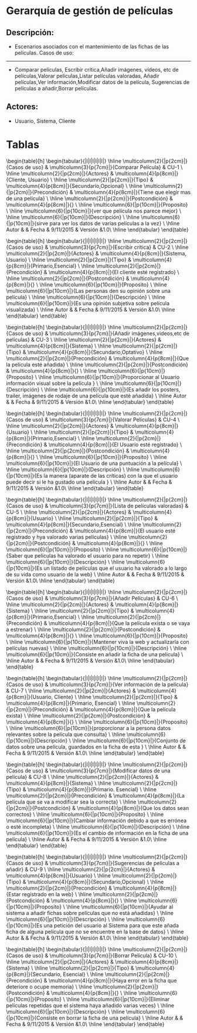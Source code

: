 Gerarquía de gestión de películas
================================

Descripción:
-----------
* Escenarios asociados con el mantenimiento de las fichas de las películas.
Casos de uso:
-----------
* Comparar películas, Escribir crítica,Añadir imágenes, vídeos, etc de películas,Valorar películas,Listar películas valoradas, Añadir películas,Ver información,Modificar datos de la película, Sugerencias de películas a añadir,Borrar películas.

Actores:
-----------
* Usuario, Sistema, Cliente

Tablas
======

\begin{table}[h]
\begin{tabular}{|l|l|l|l|l|l|}
\hline
\multicolumn{2}{|p{2cm}|}{Casos de uso}  & \multicolumn{3}{p{7cm}|}{Comparar Película} & CU-1 \\
\hline
\multicolumn{2}{|p{2cm}|}{Actores}       & \multicolumn{4}{p{8cm}|}{Cliente, Usuario}        \\
\hline
\multicolumn{2}{|p{2cm}|}{Tipo}          & \multicolumn{4}{p{8cm}|}{Secundario,Opcional}        \\
\hline
\multicolumn{2}{|p{2cm}|}{Precondición}  & \multicolumn{4}{p{8cm}|}{Tiene que elegir mas de una película}        \\
\hline
\multicolumn{2}{|p{2cm}|}{Postcondición} & \multicolumn{4}{p{8cm}|}{}        \\
\hline
\multicolumn{6}{|p{10cm}|}{Proposito}                                   \\
\hline
\multicolumn{6}{|p{10cm}|}{ver que película nos parece mejor}                                            \\
\hline
\multicolumn{6}{|p{10cm}|}{Descripción}                                 \\
\hline
\multicolumn{6}{|p{10cm}|}{sirve para ver los datos de varias películas a la vez}                                            \\
\hline
Autor              &              & Fecha   & 9/11/2015     &   Versión  &1.0\\
\hline
\end{tabular}
\end{table}

\begin{table}[h]
\begin{tabular}{|l|l|l|l|l|l|}
\hline
\multicolumn{2}{|p{2cm}|}{Casos de uso}  & \multicolumn{3}{p{7cm}|}{Escribir crítica} & CU-2 \\
\hline
\multicolumn{2}{|p{2cm}|}{Actores}       & \multicolumn{4}{p{8cm}|}{Sistema, Usuario}        \\
\hline
\multicolumn{2}{|p{2cm}|}{Tipo}          & \multicolumn{4}{p{8cm}|}{Primario,Esencial}        \\
\hline
\multicolumn{2}{|p{2cm}|}{Precondición}  & \multicolumn{4}{p{8cm}|}{El cliente esté registrado}        \\
\hline
\multicolumn{2}{|p{2cm}|}{Postcondición} & \multicolumn{4}{p{8cm}|}{}        \\
\hline
\multicolumn{6}{|p{10cm}|}{Proposito}                                   \\
\hline
\multicolumn{6}{|p{10cm}|}{Las personas den su opinión sobre una película}                                            \\
\hline
\multicolumn{6}{|p{10cm}|}{Descripción}                                 \\
\hline
\multicolumn{6}{|p{10cm}|}{Es una opinión subjetiva sobre película visualizada}                                            \\
\hline
Autor              &              & Fecha    & 9/11/2015    &   Versión  &1.0\\
\hline
\end{tabular}
\end{table}


\begin{table}[h]
\begin{tabular}{|l|l|l|l|l|l|}
\hline
\multicolumn{2}{|p{2cm}|}{Casos de uso}  & \multicolumn{3}{p{7cm}|}{Añadir imágenes,videos,etc de películas} & CU-3 \\
\hline
\multicolumn{2}{|p{2cm}|}{Actores}       & \multicolumn{4}{p{8cm}|}{Sistema}        \\
\hline
\multicolumn{2}{|p{2cm}|}{Tipo}          & \multicolumn{4}{p{8cm}|}{Secundario,Optativo}        \\
\hline
\multicolumn{2}{|p{2cm}|}{Precondición}  & \multicolumn{4}{p{8cm}|}{Que la película esté añadida}        \\
\hline
\multicolumn{2}{|p{2cm}|}{Postcondición} & \multicolumn{4}{p{8cm}|}{}        \\
\hline
\multicolumn{6}{|p{10cm}|}{Proposito}                                   \\
\hline
\multicolumn{6}{|p{10cm}|}{Proporcionar al Usuario información visual sobre la película }                                            \\
\hline
\multicolumn{6}{|p{10cm}|}{Descripción}                                 \\
\hline
\multicolumn{6}{|p{10cm}|}{Es añadir los posters, trailer, imágenes de rodaje de una película que esté añadida}                                            \\
\hline
Autor              &              & Fecha   & 9/11/2015     &   Versión  &1.0\\
\hline
\end{tabular}
\end{table}

\begin{table}[h]
\begin{tabular}{|l|l|l|l|l|l|}
\hline
\multicolumn{2}{|p{2cm}|}{Casos de uso}  & \multicolumn{3}{p{7cm}|}{Valorar Películas} & CU-4 \\
\hline
\multicolumn{2}{|p{2cm}|}{Actores}       & \multicolumn{4}{p{8cm}|}{Usuario}        \\
\hline
\multicolumn{2}{|p{2cm}|}{Tipo}          & \multicolumn{4}{p{8cm}|}{Primario,Esencial}        \\
\hline
\multicolumn{2}{|p{2cm}|}{Precondición}  & \multicolumn{4}{p{8cm}|}{El Usuario esté registrado}        \\
\hline
\multicolumn{2}{|p{2cm}|}{Postcondición} & \multicolumn{4}{p{8cm}|}{}        \\
\hline
\multicolumn{6}{|p{10cm}|}{Proposito}                                   \\
\hline
\multicolumn{6}{|p{10cm}|}{El Usuario de una puntuación a la película}                                            \\
\hline
\multicolumn{6}{|p{10cm}|}{Descripción}                                 \\
\hline
\multicolumn{6}{|p{10cm}|}{Es la manera (aparate de las críticas) con la que el usuario puede decir si le ha gustado una película }                                            \\
\hline
Autor              &              & Fecha    & 9/11/2015    &   Versión  &1.0\\
\hline
\end{tabular}
\end{table}

\begin{table}[h]
\begin{tabular}{|l|l|l|l|l|l|}
\hline
\multicolumn{2}{|p{2cm}|}{Casos de uso}  & \multicolumn{3}{p{7cm}|}{Lista de películas valoradas} & CU-5 \\
\hline
\multicolumn{2}{|p{2cm}|}{Actores}       & \multicolumn{4}{p{8cm}|}{Usuario}        \\
\hline
\multicolumn{2}{|p{2cm}|}{Tipo}          & \multicolumn{4}{p{8cm}|}{Secundario,Esencial}        \\
\hline
\multicolumn{2}{|p{2cm}|}{Precondición}  & \multicolumn{4}{p{8cm}|}{El usuario esté registrado y hya valorado varias películas}        \\
\hline
\multicolumn{2}{|p{2cm}|}{Postcondición} & \multicolumn{4}{p{8cm}|}{}        \\
\hline
\multicolumn{6}{|p{10cm}|}{Proposito}                                   \\
\hline
\multicolumn{6}{|p{10cm}|}{Saber que películas ha valorado el usuario para no repetir}                                            \\
\hline
\multicolumn{6}{|p{10cm}|}{Descripción}                                 \\
\hline
\multicolumn{6}{|p{10cm}|}{Es un listado de películas que el usuario ha valorado a lo largo de su vida como usuario de la web}                                            \\
\hline
Autor              &              & Fecha    & 9/11/2015     &   Versión  &1.0\\
\hline
\end{tabular}
\end{table}

\begin{table}[h]
\begin{tabular}{|l|l|l|l|l|l|}
\hline
\multicolumn{2}{|p{2cm}|}{Casos de uso}  & \multicolumn{3}{p{7cm}|}{Añadir Películas} & CU-6 \\
\hline
\multicolumn{2}{|p{2cm}|}{Actores}       & \multicolumn{4}{p{8cm}|}{Sistema}        \\
\hline
\multicolumn{2}{|p{2cm}|}{Tipo}          & \multicolumn{4}{p{8cm}|}{Primario,Esencial}        \\
\hline
\multicolumn{2}{|p{2cm}|}{Precondición}  & \multicolumn{4}{p{8cm}|}{Que la película exista o se vaya a estrenar}        \\
\hline
\multicolumn{2}{|p{2cm}|}{Postcondición} & \multicolumn{4}{p{8cm}|}{}        \\
\hline
\multicolumn{6}{|p{10cm}|}{Proposito}                                   \\
\hline
\multicolumn{6}{|p{10cm}|}{Mantener viva la web y actualizarla con películas nuevas}                                            \\
\hline
\multicolumn{6}{|p{10cm}|}{Descripción}                                 \\
\hline
\multicolumn{6}{|p{10cm}|}{Consiste en añadir la ficha de una película}                                            \\
\hline
Autor              &              & Fecha    &  9/11/2015   &   Versión  &1.0\\
\hline
\end{tabular}
\end{table}

\begin{table}[h]
\begin{tabular}{|l|l|l|l|l|l|}
\hline
\multicolumn{2}{|p{2cm}|}{Casos de uso}  & \multicolumn{3}{p{7cm}|}{Ver información de la película} & CU-7 \\
\hline
\multicolumn{2}{|p{2cm}|}{Actores}       & \multicolumn{4}{p{8cm}|}{Usuario, Cliente}        \\
\hline
\multicolumn{2}{|p{2cm}|}{Tipo}          & \multicolumn{4}{p{8cm}|}{Primario, Esencial}        \\
\hline
\multicolumn{2}{|p{2cm}|}{Precondición}  & \multicolumn{4}{p{8cm}|}{Que la película exista}        \\
\hline
\multicolumn{2}{|p{2cm}|}{Postcondición} & \multicolumn{4}{p{8cm}|}{}        \\
\hline
\multicolumn{6}{|p{10cm}|}{Proposito}                                   \\
\hline
\multicolumn{6}{|p{10cm}|}{proporcionar a la persona datos relevantes sobre la película que consulta}                                            \\
\hline
\multicolumn{6}{|p{10cm}|}{Descripción}                                 \\
\hline
\multicolumn{6}{|p{10cm}|}{Conjunto de datos sobre una película, guardados en la ficha de esta }                                            \\
\hline
Autor              &              & Fecha    & 9/11/2015    &   Versión  &1.0\\
\hline
\end{tabular}
\end{table}

\begin{table}[h]
\begin{tabular}{|l|l|l|l|l|l|}
\hline
\multicolumn{2}{|p{2cm}|}{Casos de uso}  & \multicolumn{3}{p{7cm}|}{Modificar datos de una película} & CU-8 \\
\hline
\multicolumn{2}{|p{2cm}|}{Actores}       & \multicolumn{4}{p{8cm}|}{Sistema}        \\
\hline
\multicolumn{2}{|p{2cm}|}{Tipo}          & \multicolumn{4}{p{8cm}|}{Primario. Esencial}        \\
\hline
\multicolumn{2}{|p{2cm}|}{Precondición}  & \multicolumn{4}{p{8cm}|}{La película que se va a modificar sea la correcta}        \\
\hline
\multicolumn{2}{|p{2cm}|}{Postcondición} & \multicolumn{4}{p{8cm}|}{Que los datos sean correctos}        \\
\hline
\multicolumn{6}{|p{10cm}|}{Proposito}                                   \\
\hline
\multicolumn{6}{|p{10cm}|}{Cambiar información debido a que es errónea o esté incompleta}                                            \\
\hline
\multicolumn{6}{|p{10cm}|}{Descripción}                                 \\
\hline
\multicolumn{6}{|p{10cm}|}{Es el cambio de información en la ficha de una película}                                            \\
\hline
Autor              &              & Fecha    & 9/11/2015    &   Versión  &1.0\\
\hline
\end{tabular}
\end{table}

\begin{table}[h]
\begin{tabular}{|l|l|l|l|l|l|}
\hline
\multicolumn{2}{|p{2cm}|}{Casos de uso}  & \multicolumn{3}{p{7cm}|}{Sugerencias de películas a añadir} & CU-9 \\
\hline
\multicolumn{2}{|p{2cm}|}{Actores}       & \multicolumn{4}{p{8cm}|}{Usuario}        \\
\hline
\multicolumn{2}{|p{2cm}|}{Tipo}          & \multicolumn{4}{p{8cm}|}{Secundario,Opcional}        \\
\hline
\multicolumn{2}{|p{2cm}|}{Precondición}  & \multicolumn{4}{p{8cm}|}{Estar registrado en la web}        \\
\hline
\multicolumn{2}{|p{2cm}|}{Postcondición} & \multicolumn{4}{p{8cm}|}{}        \\
\hline
\multicolumn{6}{|p{10cm}|}{Proposito}                                   \\
\hline
\multicolumn{6}{|p{10cm}|}{Ayudar al sistema a añadir fichas sobre películas que no está añadidas}                                            \\
\hline
\multicolumn{6}{|p{10cm}|}{Descripción}                                 \\
\hline
\multicolumn{6}{|p{10cm}|}{Es una petición del usuario al Sistema para que este añada ficha de alguna película que no se encuentre en la base de datos}                                            \\
\hline
Autor              &              & Fecha    &  9/11/2015   &   Versión  &1.0\\
\hline
\end{tabular}
\end{table}

\begin{table}[h]
\begin{tabular}{|l|l|l|l|l|l|}
\hline
\multicolumn{2}{|p{2cm}|}{Casos de uso}  & \multicolumn{3}{p{7cm}|}{Borrar Película} & CU-10 \\
\hline
\multicolumn{2}{|p{2cm}|}{Actores}       & \multicolumn{4}{p{8cm}|}{Sistema}        \\
\hline
\multicolumn{2}{|p{2cm}|}{Tipo}          & \multicolumn{4}{p{8cm}|}{Secundario, Esencial}        \\
\hline
\multicolumn{2}{|p{2cm}|}{Precondición}  & \multicolumn{4}{p{8cm}|}{Haya error en la ficha que deteriore o ocupe memoria}        \\
\hline
\multicolumn{2}{|p{2cm}|}{Postcondición} & \multicolumn{4}{p{8cm}|}{}        \\
\hline
\multicolumn{6}{|p{10cm}|}{Proposito}                                   \\
\hline
\multicolumn{6}{|p{10cm}|}{Eliminar películas repetidas que el sistema haya añadido varias veces}                                            \\
\hline
\multicolumn{6}{|p{10cm}|}{Descripción}                                 \\
\hline
\multicolumn{6}{|p{10cm}|}{Consiste en borrar la ficha de una película}                                            \\
\hline
Autor              &              & Fecha    & 9/11/2015    &   Versión  &1.0\\
\hline
\end{tabular}
\end{table}
